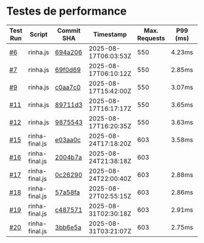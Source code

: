 # Testes de performance

| Test Run                                                                                              | Script   | Commit SHA                                                                                                                       | Timestamp            | Max. Requests | P99 (ms) | Success Requests | Failed Requests | Lag | Score        |
|-------------------------------------------------------------------------------------------------------|----------|----------------------------------------------------------------------------------------------------------------------------------|----------------------|---------------|----------|------------------|-----------------|-----|--------------|
| [#6](https://github.com/dearrudam/rinha-de-backend-2025-quarkus-with-jedis/actions/runs/17017515558)  | rinha.js | [694a206](https://github.com/dearrudam/rinha-de-backend-2025-quarkus-with-jedis/commit/694a20688a92981f059082f0024ebad44c0df874) | 2025-08-17T06:03:53Z | 550           | 4.23ms   | 16741            | 0               | 0   | 360797.0097  |
| [#7](https://github.com/dearrudam/rinha-de-backend-2025-quarkus-with-jedis/actions/runs/17017575169)  | rinha.js | [69f0d69](https://github.com/dearrudam/rinha-de-backend-2025-quarkus-with-jedis/commit/69f0d694b8e443eeae6ef914e616cc24714de271) | 2025-08-17T06:10:12Z | 550           | 2.85ms   | 16750            | 0               | 0   | 367324.15    |
| [#9](https://github.com/dearrudam/rinha-de-backend-2025-quarkus-with-jedis/actions/runs/17022856784)  | rinha.js | [c0aa7c0](https://github.com/dearrudam/rinha-de-backend-2025-quarkus-with-jedis/commit/c0aa7c02f8425a95395bac125acedfea7eaba821) | 2025-08-17T15:42:00Z | 550           | 3.07ms   | 16749            | 0               | 0   | 367302.2202  |
| [#11](https://github.com/dearrudam/rinha-de-backend-2025-quarkus-with-jedis/actions/runs/17023188362) | rinha.js | [89711d3](https://github.com/dearrudam/rinha-de-backend-2025-quarkus-with-jedis/commit/89711d36eca9a155818dfd5458c1a19d58f2c158) | 2025-08-17T16:17:17Z | 550           | 3.65ms   | 16749            | 0               | 0   | 364135.82175 |
| [#12](https://github.com/dearrudam/rinha-de-backend-2025-quarkus-with-jedis/actions/runs/17023219533) | rinha.js | [9875543](https://github.com/dearrudam/rinha-de-backend-2025-quarkus-with-jedis/commit/9875543d75aeca3b946b60a0fb8f25abc273f04e) | 2025-08-17T16:20:35Z | 550           | 3.63ms   | 16752            | 0               | 0   | 364201.044   |
| [#15](https://github.com/dearrudam/rinha-de-backend-2025-quarkus-with-jedis/actions/runs/17191546197) | rinha-final.js | [e03aa0c](https://github.com/dearrudam/rinha-de-backend-2025-quarkus-with-jedis/commit/e03aa0c656c3333a7a15acad51b3d9436b39a799) | 2025-08-24T17:18:20Z | 603 | 3.58ms | 16741 | 0 | 0 | 363961.89575 |
| [#16](https://github.com/dearrudam/rinha-de-backend-2025-quarkus-with-jedis/actions/runs/17194041279) | rinha-final.js | [2004b7a](https://github.com/dearrudam/rinha-de-backend-2025-quarkus-with-jedis/commit/2004b7a58d486a8ae044642e0f825a6294663e3d) | 2025-08-24T21:38:18Z | 603 |  |  |  |  |  |
| [#17](https://github.com/dearrudam/rinha-de-backend-2025-quarkus-with-jedis/actions/runs/17194242129) | rinha-final.js | [0c26290](https://github.com/dearrudam/rinha-de-backend-2025-quarkus-with-jedis/commit/0c26290c839d5d84c1548add6e3d58d7c25e6f9f) | 2025-08-24T22:00:40Z | 603 | 2.88ms | 90594 | 0 | 0 | 1904264.33286 |
| [#18](https://github.com/dearrudam/rinha-de-backend-2025-quarkus-with-jedis/actions/runs/17255928320) | rinha-final.js | [57a58fa](https://github.com/dearrudam/rinha-de-backend-2025-quarkus-with-jedis/commit/57a58fa5277e406ababf56b36960fb8868af16e2) | 2025-08-27T02:55:15Z | 603 | 2.86ms | 90579 | 0 | 0 | 1903971.9798 |
| [#19](https://github.com/dearrudam/rinha-de-backend-2025-quarkus-with-jedis/actions/runs/17351398571) | rinha-final.js | [c487571](https://github.com/dearrudam/rinha-de-backend-2025-quarkus-with-jedis/commit/c4875711ec2c173d89eee0c49923196706a88cf7) | 2025-08-31T02:30:18Z | 603 | 2.91ms | 90599 | 0 | 0 | 1904233.6323 |
| [#20](https://github.com/dearrudam/rinha-de-backend-2025-quarkus-with-jedis/actions/runs/17351863709) | rinha-final.js | [3bb6e5a](https://github.com/dearrudam/rinha-de-backend-2025-quarkus-with-jedis/commit/3bb6e5ad6494eb8f08f8e19fb5b03c8477331259) | 2025-08-31T03:21:07Z | 603 | 2.75ms | 90610 | 0 | 0 | 1921042.134765 |
